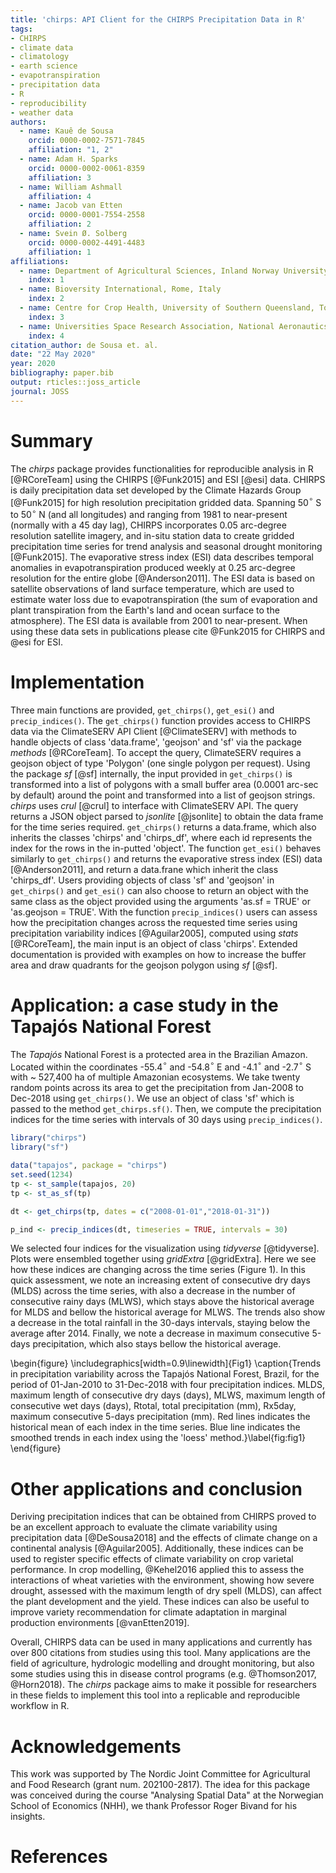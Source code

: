 ```yaml
---
title: 'chirps: API Client for the CHIRPS Precipitation Data in R'
tags:
- CHIRPS
- climate data
- climatology
- earth science
- evapotranspiration
- precipitation data
- R
- reproducibility
- weather data
authors:
  - name: Kauê de Sousa
    orcid: 0000-0002-7571-7845
    affiliation: "1, 2"
  - name: Adam H. Sparks
    orcid: 0000-0002-0061-8359
    affiliation: 3
  - name: William Ashmall
    affiliation: 4
  - name: Jacob van Etten
    orcid: 0000-0001-7554-2558
    affiliation: 2
  - name: Svein Ø. Solberg
    orcid: 0000-0002-4491-4483
    affiliation: 1
affiliations:
  - name: Department of Agricultural Sciences, Inland Norway University of Applied Sciences, Hamar, Norway
    index: 1
  - name: Bioversity International, Rome, Italy
    index: 2
  - name: Centre for Crop Health, University of Southern Queensland, Toowoomba, Australia
    index: 3
  - name: Universities Space Research Association, National Aeronautics and Space Administration (NASA), Huntsville, USA
    index: 4
citation_author: de Sousa et. al.
date: "22 May 2020"
year: 2020
bibliography: paper.bib
output: rticles::joss_article
journal: JOSS
---
```


# Summary

The *chirps* package provides functionalities for reproducible analysis in R [@RCoreTeam] using the CHIRPS [@Funk2015] and ESI [@esi] data. CHIRPS is daily precipitation data set developed by the Climate Hazards Group [@Funk2015] for high resolution precipitation gridded data. Spanning 50$^{\circ}$ S to 50$^{\circ}$ N (and all longitudes) and ranging from 1981 to near-present (normally with a 45 day lag), CHIRPS incorporates 0.05 arc-degree resolution satellite imagery, and in-situ station data to create gridded precipitation time series for trend analysis and seasonal drought monitoring [@Funk2015]. The evaporative stress index (ESI) data describes temporal anomalies in evapotranspiration produced weekly at 0.25 arc-degree resolution for the entire globe [@Anderson2011]. The ESI data is based on satellite observations of land surface temperature, which are used to estimate water loss due to evapotranspiration (the sum of evaporation and plant transpiration from the Earth's land and ocean surface to the atmosphere). The ESI data is available from 2001 to near-present. When using these data sets in publications please cite @Funk2015 for CHIRPS and @esi for ESI.

# Implementation

Three main functions are provided, `get_chirps()`, `get_esi()` and `precip_indices()`. The `get_chirps()` function provides access to CHIRPS data via the ClimateSERV API Client [@ClimateSERV] with methods to handle objects of class 'data.frame', 'geojson' and 'sf' via the package *methods* [@RCoreTeam]. To accept the query, ClimateSERV requires a geojson object of type 'Polygon' (one single polygon per request). Using the package *sf* [@sf] internally, the input provided in `get_chirps()` is transformed into a list of polygons with a small buffer area (0.0001 arc-sec by default) around the point and transformed into a list of geojson strings. *chirps* uses *crul* [@crul] to interface with ClimateSERV API. The query returns a JSON object parsed to *jsonlite* [@jsonlite] to obtain the data frame for the time series required. `get_chirps()` returns a data.frame, which also inherits the classes 'chirps' and 'chirps_df', where each id represents the index for the rows in the in-putted 'object'. The function `get_esi()` behaves similarly to `get_chirps()` and returns the evaporative stress index (ESI) data [@Anderson2011], and return a data.frane which inherit the class 'chirps_df'. Users providing objects of class 'sf' and 'geojson' in `get_chirps()` and `get_esi()` can also choose to return an object with the same class as the object provided using the arguments 'as.sf = TRUE' or 'as.geojson = TRUE'. With the function `precip_indices()` users can assess how the precipitation changes across the requested time series using precipitation variability indices [@Aguilar2005], computed using *stats* [@RCoreTeam], the main input is an object of class 'chirps'. Extended documentation is provided with examples on how to increase the buffer area and draw quadrants for the geojson polygon using *sf* [@sf].

# Application: a case study in the Tapajós National Forest

The *Tapajós* National Forest is a protected area in the Brazilian Amazon. Located within the coordinates -55.4$^{\circ}$ and -54.8$^{\circ}$ E and -4.1$^{\circ}$ and -2.7$^{\circ}$ S with ~ 527,400 ha of multiple Amazonian ecosystems. We take twenty random points across its area to get the precipitation from Jan-2008 to Dec-2018 using `get_chirps()`. We use an object of class 'sf' which is passed to the method `get_chirps.sf()`. Then, we compute the precipitation indices for the time series with intervals of 30 days using `precip_indices()`.

```r
library("chirps")
library("sf")

data("tapajos", package = "chirps")
set.seed(1234)
tp <- st_sample(tapajos, 20)
tp <- st_as_sf(tp)

dt <- get_chirps(tp, dates = c("2008-01-01","2018-01-31"))

p_ind <- precip_indices(dt, timeseries = TRUE, intervals = 30)

```

We selected four indices for the visualization using *tidyverse* [@tidyverse]. Plots were ensembled together using *gridExtra* [@gridExtra]. Here we see how these indices are changing across the time series (Figure 1). In this quick assessment, we note an increasing extent of consecutive dry days (MLDS) across the time series, with also a decrease in the number of consecutive rainy days (MLWS), which stays above the historical average for MLDS and bellow the historical average for MLWS. The trends also show a decrease in the total rainfall in the 30-days intervals, staying below the average after 2014. Finally, we note a decrease in maximum consecutive 5-days precipitation, which also stays bellow the historical average. 

\begin{figure}
\includegraphics[width=0.9\linewidth]{Fig1} \caption{Trends in precipitation variability across the Tapajós National Forest, Brazil, for the period of 01-Jan-2010 to 31-Dec-2018 with four precipitation indices. MLDS, maximum length of consecutive dry days (days), MLWS, maximum length of consecutive wet days (days), Rtotal, total precipitation (mm), Rx5day, maximum consecutive 5-days precipitation (mm). Red lines indicates the historical mean of each index in the time series. Blue line indicates the smoothed trends in each index using the 'loess' method.}\label{fig:fig1}
\end{figure}

# Other applications and conclusion

Deriving precipitation indices that can be obtained from CHIRPS proved to be an excellent approach to evaluate the climate variability using precipitation data [@DeSousa2018] and the effects of climate change on a continental analysis [@Aguilar2005]. Additionally, these indices can be used to register specific effects of climate variability on crop varietal performance. In crop modelling, @Kehel2016 applied this to assess the interactions of wheat varieties with the environment, showing how severe drought, assessed with the maximum length of dry spell (MLDS), can affect the plant development and the yield. These indices can also be useful to improve variety recommendation for climate adaptation in marginal production environments [@vanEtten2019]. 

Overall, CHIRPS data can be used in many applications and currently has over 800 citations from studies using this tool. Many applications are the field of agriculture, hydrologic modelling and drought monitoring, but also some studies using this in disease control programs (e.g. @Thomson2017, @Horn2018). The *chirps* package aims to make it possible for researchers in these fields to implement this tool into a replicable and reproducible workflow in R. 

# Acknowledgements

This work was supported by The Nordic Joint Committee for Agricultural and Food Research (grant num. 202100-2817). The idea for this package was conceived during the course "Analysing Spatial Data" at the Norwegian School of Economics (NHH), we thank Professor Roger Bivand for his insights.

# References
